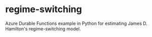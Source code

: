 # regime-switching
Azure Durable Functions example in Python for estimating James D. Hamilton's regime-switching model.
